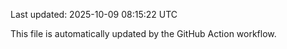 Last updated: 2025-10-09 08:15:22 UTC

This file is automatically updated by the GitHub Action workflow.
